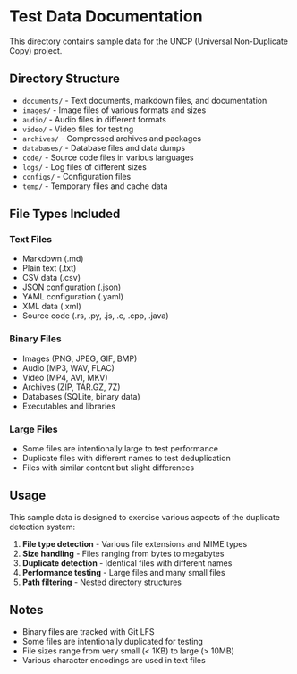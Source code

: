 # Test Data Documentation

This directory contains sample data for the UNCP (Universal Non-Duplicate Copy) project.

## Directory Structure

- `documents/` - Text documents, markdown files, and documentation
- `images/` - Image files of various formats and sizes
- `audio/` - Audio files in different formats
- `video/` - Video files for testing
- `archives/` - Compressed archives and packages
- `databases/` - Database files and data dumps
- `code/` - Source code files in various languages
- `logs/` - Log files of different sizes
- `configs/` - Configuration files
- `temp/` - Temporary files and cache data

## File Types Included

### Text Files
- Markdown (.md)
- Plain text (.txt)
- CSV data (.csv)
- JSON configuration (.json)
- YAML configuration (.yaml)
- XML data (.xml)
- Source code (.rs, .py, .js, .c, .cpp, .java)

### Binary Files
- Images (PNG, JPEG, GIF, BMP)
- Audio (MP3, WAV, FLAC)
- Video (MP4, AVI, MKV)
- Archives (ZIP, TAR.GZ, 7Z)
- Databases (SQLite, binary data)
- Executables and libraries

### Large Files
- Some files are intentionally large to test performance
- Duplicate files with different names to test deduplication
- Files with similar content but slight differences

## Usage

This sample data is designed to exercise various aspects of the duplicate detection system:

1. **File type detection** - Various file extensions and MIME types
2. **Size handling** - Files ranging from bytes to megabytes
3. **Duplicate detection** - Identical files with different names
4. **Performance testing** - Large files and many small files
5. **Path filtering** - Nested directory structures

## Notes

- Binary files are tracked with Git LFS
- Some files are intentionally duplicated for testing
- File sizes range from very small (< 1KB) to large (> 10MB)
- Various character encodings are used in text files
